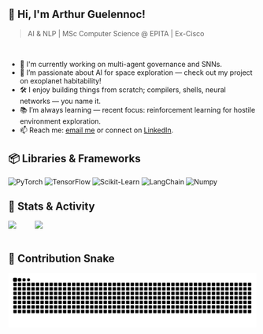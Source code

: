 ## 👋 Hi, I'm Arthur Guelennoc!
> AI & NLP | MSc Computer Science @ EPITA | Ex-Cisco
<br />

- 🤖 I'm currently working on multi-agent governance and SNNs.
- 🌌 I’m passionate about AI for space exploration — check out my project on exoplanet habitability!
- 🛠 I enjoy building things from scratch; compilers, shells, neural networks — you name it. 
- 📚 I’m always learning — recent focus: reinforcement learning for hostile environment exploration.
- 📫 Reach me: [email me](mailto:arthur.guelennoc@gmail.com) or connect on [LinkedIn](https://www.linkedin.com/in/arthur-guelennoc/).
  
## 📦 Libraries & Frameworks  
![PyTorch](https://img.shields.io/badge/-PyTorch-ee4c2c?&logo=PyTorch&logoColor=white) ![TensorFlow](https://img.shields.io/badge/-TensorFlow-f8c039?&logo=TensorFlow&logoColor=white) ![Scikit-Learn](https://img.shields.io/badge/-Scikit--Learn-f89a36?&logo=Scikit-Learn&logoColor=white) ![LangChain](https://img.shields.io/badge/-LangChain-1a3b3b?&logo=LangChain&logoColor=white) ![Numpy](https://img.shields.io/badge/-Numpy-4d77cf?&logo=Numpy&logoColor=white)
<br />

## 🧠 Stats & Activity

<a href="http://ionicabizau.github.io/github-profile-languages/?user=%2540AntitheticalElysium">
  <img align="left" src="https://github-readme-stats.vercel.app/api/top-langs/?username=AntitheticalElysium&count_private=true&langs_count=9&hide=jupyter%20notebook,tex&layout=compact" />
</a>
<a href="https://coderstats.github.io/github/#AntitheticalElysium">
  <img align="right" width="450" src="https://github-readme-stats.vercel.app/api?username=AntitheticalElysium&show_icons=true&count_private=true" />
</a>
<br clear="both" />
<br />

## 🐍 Contribution Snake

<p align="center">
  <img src="https://raw.githubusercontent.com/AntitheticalElysium/AntitheticalElysium/output/github-snake-dark.svg?palette=github-dark" alt="GitHub Snake dark mode" />
</p>
